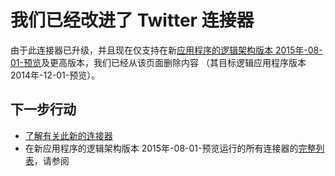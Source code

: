 <properties
   pageTitle="在应用程序逻辑中使用 Twitter 连接器 |Microsoft Azure 应用程序服务"
   description="如何创建和配置使用 Twitter，接口或 API 的应用程序并在 Azure 应用程序服务中的一个逻辑应用程序中使用它"
   services="logic-apps"
   documentationCenter=".net,nodejs,java"
   authors="msftman"
   manager="erikre"
   editor=""/>

<tags
   ms.service="logic-apps"
   ms.devlang="multiple"
   ms.topic="article"
   ms.tgt_pltfrm="na"
   ms.workload="integration"
   ms.date="04/19/2016"
   ms.author="deonhe"/>


# <a name="weve-improved-the-twitter-connector"></a>我们已经改进了 Twitter 连接器 

由于此连接器已升级，并且现在仅支持在新[应用程序的逻辑架构版本 2015年-08-01-预览](./app-service-logic-schema-2015-08-01.md)及更高版本，我们已经从该页面删除内容 （其目标逻辑应用程序版本 2014年-12-01-预览）。 


## <a name="next-steps"></a>下一步行动    

- [了解有关此新的连接器](../connectors/connectors-create-api-twitter.md)
- 在新应用程序的逻辑架构版本 2015年-08-01-预览运行的所有连接器的[完整列表](../connectors/apis-list.md)，请参阅  